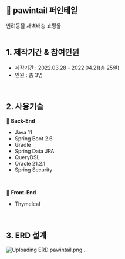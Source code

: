 ## 📌 pawintail 퍼인테일
반려동물 새벽배송 쇼핑몰
<br>
<br>

## 1. 제작기간 & 참여인원
- 제작기간 : 2022.03.28 - 2022.04.21(총 25일)
- 인원 : 총 3명
<br>

## 2. 사용기술
📎 <b>Back-End</b>
- Java 11
- Spring Boot 2.6
- Gradle
- Spring Data JPA
- QueryDSL
- Oracle 21.2.1
- Spring Security
<br>

📎 <b>Front-End</b>
- Thymeleaf
<br>

## 3. ERD 설계
![Uploading ERD pawintail.png…]()
<br>
